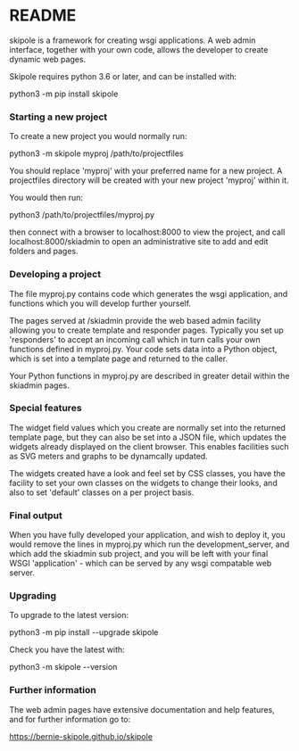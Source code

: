 # README #

skipole is a framework for creating wsgi applications. A web admin interface, together with your own code, allows the developer to create dynamic web pages.

Skipole requires python 3.6 or later, and can be installed with:

python3 -m pip install skipole
 
### Starting a new project ###

To create a new project you would normally run:

python3 -m skipole myproj /path/to/projectfiles

You should replace 'myproj' with your preferred name for a new project. A projectfiles directory will be created with your new project 'myproj' within it.

You would then run:

python3 /path/to/projectfiles/myproj.py

then connect with a browser to localhost:8000 to view the project, and call localhost:8000/skiadmin to open an administrative site to add and edit folders and pages.

### Developing a project ###

The file myproj.py contains code which generates the wsgi application, and functions which you will develop further yourself.

The pages served at /skiadmin provide the web based admin facility allowing you to create template and responder pages. Typically you set up 'responders' to accept an incoming call which in turn calls your own functions defined in myproj.py. Your code sets data into a Python object, which is set into a template page and returned to the caller.

Your Python functions in myproj.py are described in greater detail within the skiadmin pages.

### Special features ###

The widget field values which you create are normally set into the returned template page, but they can also be set into a JSON file, which updates the widgets already displayed on the client browser. This enables facilities such as SVG meters and graphs to be dynamcally updated.

The widgets created have a look and feel set by CSS classes, you have the facility to set your own classes on the widgets to change their looks, and also to set 'default' classes on a per project basis.

### Final output ###

When you have fully developed your application, and wish to deploy it, you would remove the lines in myproj.py which run the development_server, and which add the skiadmin sub project, and you will be left with your final WSGI 'application' - which can be served by any wsgi compatable web server.

### Upgrading ###

To upgrade to the latest version:

python3 -m pip install --upgrade skipole

Check you have the latest with:

python3 -m skipole --version

### Further information ###

The web admin pages have extensive documentation and help features, and for further information go to:

https://bernie-skipole.github.io/skipole


